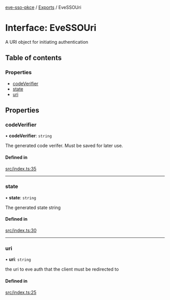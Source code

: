 [eve-sso-pkce](../README.md) / [Exports](../modules.md) / EveSSOUri

# Interface: EveSSOUri

A URI object for initiating authentication

## Table of contents

### Properties

- [codeVerifier](EveSSOUri.md#codeverifier)
- [state](EveSSOUri.md#state)
- [uri](EveSSOUri.md#uri)

## Properties

### codeVerifier

• **codeVerifier**: `string`

The generated code verifer. Must be saved for later use.

#### Defined in

[src/index.ts:35](https://github.com/ballsten/eve-sso-pkce/blob/ef6b514/src/index.ts#L35)

___

### state

• **state**: `string`

The generated state string

#### Defined in

[src/index.ts:30](https://github.com/ballsten/eve-sso-pkce/blob/ef6b514/src/index.ts#L30)

___

### uri

• **uri**: `string`

the uri to eve auth that the client must be redirected to

#### Defined in

[src/index.ts:25](https://github.com/ballsten/eve-sso-pkce/blob/ef6b514/src/index.ts#L25)
